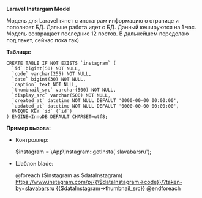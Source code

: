 **Laravel Instargam Model**

Модель для Laravel тянет с инстаграм информацию о странице и пополняет БД. 
Дальше работа идет с БД.
Данный кешируются на 1 час. Модель возвращает последние 12 постов.
В дальнейшем переделаю под пакет, сейчас пока так)

**Таблица:**

    CREATE TABLE IF NOT EXISTS `instagram` (
      `id` bigint(50) NOT NULL,
      `code` varchar(255) NOT NULL,
      `date` bigint(30) NOT NULL,
      `caption` text NOT NULL,
      `thumbnail_src` varchar(500) NOT NULL,
      `display_src` varchar(500) NOT NULL,
      `created_at` datetime NOT NULL DEFAULT '0000-00-00 00:00:00',
      `updated_at` datetime NOT NULL DEFAULT '0000-00-00 00:00:00',
      UNIQUE KEY `id` (`id`)
    ) ENGINE=InnoDB DEFAULT CHARSET=utf8;

**Пример вызова:**

 - Контроллер:

    $instagram = \App\Instagram::getInsta('slavabarsru');

 - Шаблон blade:

    @foreach (\$instagram as \$dataInstagram)
    	    	https://www.instagram.com/p/{{\$dataInstagram->code}}/?taken-by=slavabarsru
    	    	{{\$dataInstagram->thumbnail_src}}
    @endforeach


